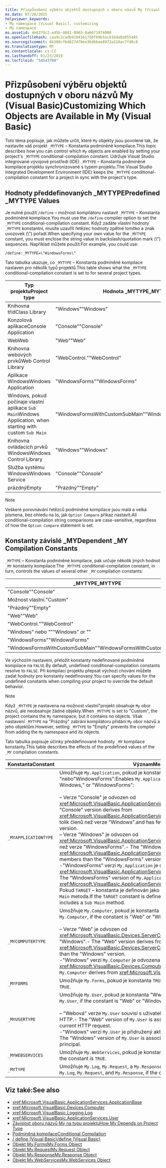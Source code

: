```yaml
---
title: Přizpůsobení výběru objektů dostupných v oboru názvů My (Visual Basic)
ms.date: 07/20/2015
helpviewer_keywords:
- My namespace [Visual Basic], customizing
- My namespace
ms.assetid: 4e8279c2-ed5b-4681-8903-8a6671874000
ms.openlocfilehash: caa9c2cadb9194161756f89b5acb16da0a955485
ms.sourcegitcommit: 6b308cf6d627d78ee36dbbae8972a310ac7fd6c8
ms.translationtype: MT
ms.contentlocale: cs-CZ
ms.lasthandoff: 01/23/2019
ms.locfileid: "54543708"
---
```

# <a name="customizing-which-objects-are-available-in-my-visual-basic"></a><span data-ttu-id="7bf06-102">Přizpůsobení výběru objektů dostupných v oboru názvů My (Visual Basic)</span><span class="sxs-lookup"><span data-stu-id="7bf06-102">Customizing Which Objects are Available in My (Visual Basic)</span></span>
<span data-ttu-id="7bf06-103">Toto téma popisuje, jak můžete určit, které `My` objekty jsou povolené tak, že nastavíte váš projekt `_MYTYPE` – Konstanta podmíněné kompilace.</span><span class="sxs-lookup"><span data-stu-id="7bf06-103">This topic describes how you can control which `My` objects are enabled by setting your project's `_MYTYPE` conditional-compilation constant.</span></span> <span data-ttu-id="7bf06-104">Udržuje Visual Studio integrované vývojové prostředí (IDE) `_MYTYPE` – Konstanta podmíněné kompilace projektu synchronizované s typem projektu.</span><span class="sxs-lookup"><span data-stu-id="7bf06-104">The Visual Studio Integrated Development Environment (IDE) keeps the `_MYTYPE` conditional-compilation constant for a project in sync with the project's type.</span></span>  
  
## <a name="predefined-mytype-values"></a><span data-ttu-id="7bf06-105">Hodnoty předdefinovaných _MYTYPE</span><span class="sxs-lookup"><span data-stu-id="7bf06-105">Predefined _MYTYPE Values</span></span>  
 <span data-ttu-id="7bf06-106">Je nutné použít `/define` – možnost kompilátoru nastavit `_MYTYPE` – Konstanta podmíněné kompilace.</span><span class="sxs-lookup"><span data-stu-id="7bf06-106">You must use the `/define` compiler option to set the `_MYTYPE` conditional-compilation constant.</span></span> <span data-ttu-id="7bf06-107">Když zadáte vlastní hodnoty `_MYTYPE` konstantní, musíte uzavřít řetězec hodnoty zpětné lomítko a znak uvozovek (\\") pořadí.</span><span class="sxs-lookup"><span data-stu-id="7bf06-107">When specifying your own value for the `_MYTYPE` constant, you must enclose the string value in backslash/quotation mark (\\") sequences.</span></span> <span data-ttu-id="7bf06-108">Například můžete použít:</span><span class="sxs-lookup"><span data-stu-id="7bf06-108">For example, you could use:</span></span>  
  
```  
/define:_MYTYPE=\"WindowsForms\"  
```  
  
 <span data-ttu-id="7bf06-109">Tato tabulka ukazuje, co `_MYTYPE` – Konstanta podmíněné kompilace nastaven pro několik typů projektů.</span><span class="sxs-lookup"><span data-stu-id="7bf06-109">This table shows what the `_MYTYPE` conditional-compilation constant is set to for several project types.</span></span>  
  
|<span data-ttu-id="7bf06-110">Typ projektu</span><span class="sxs-lookup"><span data-stu-id="7bf06-110">Project type</span></span>|<span data-ttu-id="7bf06-111">Hodnota _MYTYPE</span><span class="sxs-lookup"><span data-stu-id="7bf06-111">_MYTYPE value</span></span>|  
|------------------|--------------------|  
|<span data-ttu-id="7bf06-112">Knihovna tříd</span><span class="sxs-lookup"><span data-stu-id="7bf06-112">Class Library</span></span>|<span data-ttu-id="7bf06-113">"Windows"</span><span class="sxs-lookup"><span data-stu-id="7bf06-113">"Windows"</span></span>|  
|<span data-ttu-id="7bf06-114">Konzolová aplikace</span><span class="sxs-lookup"><span data-stu-id="7bf06-114">Console Application</span></span>|<span data-ttu-id="7bf06-115">"Console"</span><span class="sxs-lookup"><span data-stu-id="7bf06-115">"Console"</span></span>|  
|<span data-ttu-id="7bf06-116">Web</span><span class="sxs-lookup"><span data-stu-id="7bf06-116">Web</span></span>|<span data-ttu-id="7bf06-117">"Web"</span><span class="sxs-lookup"><span data-stu-id="7bf06-117">"Web"</span></span>|  
|<span data-ttu-id="7bf06-118">Knihovna webových prvků</span><span class="sxs-lookup"><span data-stu-id="7bf06-118">Web Control Library</span></span>|<span data-ttu-id="7bf06-119">"WebControl."</span><span class="sxs-lookup"><span data-stu-id="7bf06-119">"WebControl"</span></span>|  
|<span data-ttu-id="7bf06-120">Aplikace Windows</span><span class="sxs-lookup"><span data-stu-id="7bf06-120">Windows Application</span></span>|<span data-ttu-id="7bf06-121">"WindowsForms"</span><span class="sxs-lookup"><span data-stu-id="7bf06-121">"WindowsForms"</span></span>|  
|<span data-ttu-id="7bf06-122">Windows, pokud počínaje vlastní aplikace `Sub Main`</span><span class="sxs-lookup"><span data-stu-id="7bf06-122">Windows Application, when starting with custom `Sub Main`</span></span>|<span data-ttu-id="7bf06-123">"WindowsFormsWithCustomSubMain"</span><span class="sxs-lookup"><span data-stu-id="7bf06-123">"WindowsFormsWithCustomSubMain"</span></span>|  
|<span data-ttu-id="7bf06-124">Knihovna ovládacích prvků Windows</span><span class="sxs-lookup"><span data-stu-id="7bf06-124">Windows Control Library</span></span>|<span data-ttu-id="7bf06-125">"Windows"</span><span class="sxs-lookup"><span data-stu-id="7bf06-125">"Windows"</span></span>|  
|<span data-ttu-id="7bf06-126">Služba systému Windows</span><span class="sxs-lookup"><span data-stu-id="7bf06-126">Windows Service</span></span>|<span data-ttu-id="7bf06-127">"Console"</span><span class="sxs-lookup"><span data-stu-id="7bf06-127">"Console"</span></span>|  
|<span data-ttu-id="7bf06-128">prázdný</span><span class="sxs-lookup"><span data-stu-id="7bf06-128">Empty</span></span>|<span data-ttu-id="7bf06-129">"Prázdný"</span><span class="sxs-lookup"><span data-stu-id="7bf06-129">"Empty"</span></span>|  
  
> [!NOTE]
>  <span data-ttu-id="7bf06-130">Veškeré porovnávání řetězců podmíněné kompilace jsou malá a velká písmena, bez ohledu na to, jak `Option Compare` příkaz nastavit.</span><span class="sxs-lookup"><span data-stu-id="7bf06-130">All conditional-compilation string comparisons are case-sensitive, regardless of how the `Option Compare` statement is set.</span></span>  
  
## <a name="dependent-my-compilation-constants"></a><span data-ttu-id="7bf06-131">Konstanty závislé _MY</span><span class="sxs-lookup"><span data-stu-id="7bf06-131">Dependent _MY Compilation Constants</span></span>  
 <span data-ttu-id="7bf06-132">`_MYTYPE` – Konstanta podmíněné kompilace, pak určuje několik jiných hodnot `_MY` konstanty kompilace:</span><span class="sxs-lookup"><span data-stu-id="7bf06-132">The `_MYTYPE` conditional-compilation constant, in turn, controls the values of several other `_MY` compilation constants:</span></span>  
  
|<span data-ttu-id="7bf06-133">_MYTYPE</span><span class="sxs-lookup"><span data-stu-id="7bf06-133">_MYTYPE</span></span>|<span data-ttu-id="7bf06-134">_MYAPPLICATIONTYPE</span><span class="sxs-lookup"><span data-stu-id="7bf06-134">_MYAPPLICATIONTYPE</span></span>|<span data-ttu-id="7bf06-135">_MYCOMPUTERTYPE</span><span class="sxs-lookup"><span data-stu-id="7bf06-135">_MYCOMPUTERTYPE</span></span>|<span data-ttu-id="7bf06-136">_MYFORMS</span><span class="sxs-lookup"><span data-stu-id="7bf06-136">_MYFORMS</span></span>|<span data-ttu-id="7bf06-137">_MYUSERTYPE</span><span class="sxs-lookup"><span data-stu-id="7bf06-137">_MYUSERTYPE</span></span>|<span data-ttu-id="7bf06-138">_MYWEBSERVICES</span><span class="sxs-lookup"><span data-stu-id="7bf06-138">_MYWEBSERVICES</span></span>|  
|--------------|-------------------------|----------------------|---------------|------------------|---------------------|  
|<span data-ttu-id="7bf06-139">"Console"</span><span class="sxs-lookup"><span data-stu-id="7bf06-139">"Console"</span></span>|<span data-ttu-id="7bf06-140">"Console"</span><span class="sxs-lookup"><span data-stu-id="7bf06-140">"Console"</span></span>|<span data-ttu-id="7bf06-141">"Windows"</span><span class="sxs-lookup"><span data-stu-id="7bf06-141">"Windows"</span></span>|<span data-ttu-id="7bf06-142">Nedefinováno</span><span class="sxs-lookup"><span data-stu-id="7bf06-142">Undefined</span></span>|<span data-ttu-id="7bf06-143">"Windows"</span><span class="sxs-lookup"><span data-stu-id="7bf06-143">"Windows"</span></span>|<span data-ttu-id="7bf06-144">HODNOTA TRUE</span><span class="sxs-lookup"><span data-stu-id="7bf06-144">TRUE</span></span>|  
|<span data-ttu-id="7bf06-145">Možnost vlastní.</span><span class="sxs-lookup"><span data-stu-id="7bf06-145">"Custom"</span></span>|<span data-ttu-id="7bf06-146">Nedefinováno</span><span class="sxs-lookup"><span data-stu-id="7bf06-146">Undefined</span></span>|<span data-ttu-id="7bf06-147">Nedefinováno</span><span class="sxs-lookup"><span data-stu-id="7bf06-147">Undefined</span></span>|<span data-ttu-id="7bf06-148">Nedefinováno</span><span class="sxs-lookup"><span data-stu-id="7bf06-148">Undefined</span></span>|<span data-ttu-id="7bf06-149">Nedefinováno</span><span class="sxs-lookup"><span data-stu-id="7bf06-149">Undefined</span></span>|<span data-ttu-id="7bf06-150">Nedefinováno</span><span class="sxs-lookup"><span data-stu-id="7bf06-150">Undefined</span></span>|  
|<span data-ttu-id="7bf06-151">"Prázdný"</span><span class="sxs-lookup"><span data-stu-id="7bf06-151">"Empty"</span></span>|<span data-ttu-id="7bf06-152">Nedefinováno</span><span class="sxs-lookup"><span data-stu-id="7bf06-152">Undefined</span></span>|<span data-ttu-id="7bf06-153">Nedefinováno</span><span class="sxs-lookup"><span data-stu-id="7bf06-153">Undefined</span></span>|<span data-ttu-id="7bf06-154">Nedefinováno</span><span class="sxs-lookup"><span data-stu-id="7bf06-154">Undefined</span></span>|<span data-ttu-id="7bf06-155">Nedefinováno</span><span class="sxs-lookup"><span data-stu-id="7bf06-155">Undefined</span></span>|<span data-ttu-id="7bf06-156">Nedefinováno</span><span class="sxs-lookup"><span data-stu-id="7bf06-156">Undefined</span></span>|  
|<span data-ttu-id="7bf06-157">"Web"</span><span class="sxs-lookup"><span data-stu-id="7bf06-157">"Web"</span></span>|<span data-ttu-id="7bf06-158">Nedefinováno</span><span class="sxs-lookup"><span data-stu-id="7bf06-158">Undefined</span></span>|<span data-ttu-id="7bf06-159">"Web"</span><span class="sxs-lookup"><span data-stu-id="7bf06-159">"Web"</span></span>|<span data-ttu-id="7bf06-160">FALSE</span><span class="sxs-lookup"><span data-stu-id="7bf06-160">FALSE</span></span>|<span data-ttu-id="7bf06-161">"Web"</span><span class="sxs-lookup"><span data-stu-id="7bf06-161">"Web"</span></span>|<span data-ttu-id="7bf06-162">FALSE</span><span class="sxs-lookup"><span data-stu-id="7bf06-162">FALSE</span></span>|  
|<span data-ttu-id="7bf06-163">"WebControl."</span><span class="sxs-lookup"><span data-stu-id="7bf06-163">"WebControl"</span></span>|<span data-ttu-id="7bf06-164">Nedefinováno</span><span class="sxs-lookup"><span data-stu-id="7bf06-164">Undefined</span></span>|<span data-ttu-id="7bf06-165">"Web"</span><span class="sxs-lookup"><span data-stu-id="7bf06-165">"Web"</span></span>|<span data-ttu-id="7bf06-166">FALSE</span><span class="sxs-lookup"><span data-stu-id="7bf06-166">FALSE</span></span>|<span data-ttu-id="7bf06-167">"Web"</span><span class="sxs-lookup"><span data-stu-id="7bf06-167">"Web"</span></span>|<span data-ttu-id="7bf06-168">HODNOTA TRUE</span><span class="sxs-lookup"><span data-stu-id="7bf06-168">TRUE</span></span>|  
|<span data-ttu-id="7bf06-169">"Windows" nebo ""</span><span class="sxs-lookup"><span data-stu-id="7bf06-169">"Windows" or ""</span></span>|<span data-ttu-id="7bf06-170">"Windows"</span><span class="sxs-lookup"><span data-stu-id="7bf06-170">"Windows"</span></span>|<span data-ttu-id="7bf06-171">"Windows"</span><span class="sxs-lookup"><span data-stu-id="7bf06-171">"Windows"</span></span>|<span data-ttu-id="7bf06-172">Nedefinováno</span><span class="sxs-lookup"><span data-stu-id="7bf06-172">Undefined</span></span>|<span data-ttu-id="7bf06-173">"Windows"</span><span class="sxs-lookup"><span data-stu-id="7bf06-173">"Windows"</span></span>|<span data-ttu-id="7bf06-174">HODNOTA TRUE</span><span class="sxs-lookup"><span data-stu-id="7bf06-174">TRUE</span></span>|  
|<span data-ttu-id="7bf06-175">"WindowsForms"</span><span class="sxs-lookup"><span data-stu-id="7bf06-175">"WindowsForms"</span></span>|<span data-ttu-id="7bf06-176">"WindowsForms"</span><span class="sxs-lookup"><span data-stu-id="7bf06-176">"WindowsForms"</span></span>|<span data-ttu-id="7bf06-177">"Windows"</span><span class="sxs-lookup"><span data-stu-id="7bf06-177">"Windows"</span></span>|<span data-ttu-id="7bf06-178">HODNOTA TRUE</span><span class="sxs-lookup"><span data-stu-id="7bf06-178">TRUE</span></span>|<span data-ttu-id="7bf06-179">"Windows"</span><span class="sxs-lookup"><span data-stu-id="7bf06-179">"Windows"</span></span>|<span data-ttu-id="7bf06-180">HODNOTA TRUE</span><span class="sxs-lookup"><span data-stu-id="7bf06-180">TRUE</span></span>|  
|<span data-ttu-id="7bf06-181">"WindowsFormsWithCustomSubMain"</span><span class="sxs-lookup"><span data-stu-id="7bf06-181">"WindowsFormsWithCustomSubMain"</span></span>|<span data-ttu-id="7bf06-182">"Console"</span><span class="sxs-lookup"><span data-stu-id="7bf06-182">"Console"</span></span>|<span data-ttu-id="7bf06-183">"Windows"</span><span class="sxs-lookup"><span data-stu-id="7bf06-183">"Windows"</span></span>|<span data-ttu-id="7bf06-184">HODNOTA TRUE</span><span class="sxs-lookup"><span data-stu-id="7bf06-184">TRUE</span></span>|<span data-ttu-id="7bf06-185">"Windows"</span><span class="sxs-lookup"><span data-stu-id="7bf06-185">"Windows"</span></span>|<span data-ttu-id="7bf06-186">HODNOTA TRUE</span><span class="sxs-lookup"><span data-stu-id="7bf06-186">TRUE</span></span>|  
  
 <span data-ttu-id="7bf06-187">Ve výchozím nastavení, přeložit konstanty nedefinované podmíněné kompilace na `FALSE`.</span><span class="sxs-lookup"><span data-stu-id="7bf06-187">By default, undefined conditional-compilation constants resolve to `FALSE`.</span></span> <span data-ttu-id="7bf06-188">Při kompilaci projektu přepsat výchozí chování můžete zadat hodnoty pro konstanty nedefinovaný.</span><span class="sxs-lookup"><span data-stu-id="7bf06-188">You can specify values for the undefined constants when compiling your project to override the default behavior.</span></span>  
  
> [!NOTE]
>  <span data-ttu-id="7bf06-189">Když `_MYTYPE` je nastavena na možnost vlastní"projekt obsahuje `My` obor názvů, ale neobsahuje žádné objekty.</span><span class="sxs-lookup"><span data-stu-id="7bf06-189">When `_MYTYPE` is set to "Custom", the project contains the `My` namespace, but it contains no objects.</span></span> <span data-ttu-id="7bf06-190">Však nastavení `_MYTYPE` na "Prázdný" zabrání kompilátoru přidání `My` obor názvů a jeho objektům.</span><span class="sxs-lookup"><span data-stu-id="7bf06-190">However, setting `_MYTYPE` to "Empty" prevents the compiler from adding the `My` namespace and its objects.</span></span>  
  
 <span data-ttu-id="7bf06-191">Tato tabulka popisuje účinky předdefinované hodnoty `_MY` kompilace konstanty.</span><span class="sxs-lookup"><span data-stu-id="7bf06-191">This table describes the effects of the predefined values of the `_MY` compilation constants.</span></span>  
  
|<span data-ttu-id="7bf06-192">Konstanta</span><span class="sxs-lookup"><span data-stu-id="7bf06-192">Constant</span></span>|<span data-ttu-id="7bf06-193">Význam</span><span class="sxs-lookup"><span data-stu-id="7bf06-193">Meaning</span></span>|  
|--------------|-------------|  
|`_MYAPPLICATIONTYPE`|<span data-ttu-id="7bf06-194">Umožňuje `My.Application`, pokud je konstanta "Console" Windows, "nebo"WindowsForms":</span><span class="sxs-lookup"><span data-stu-id="7bf06-194">Enables `My.Application`, if the constant is "Console," Windows," or "WindowsForms":</span></span><br /><br /> <span data-ttu-id="7bf06-195">– Verze "Console" je odvozen od <xref:Microsoft.VisualBasic.ApplicationServices.ConsoleApplicationBase>.</span><span class="sxs-lookup"><span data-stu-id="7bf06-195">-   The "Console" version derives from <xref:Microsoft.VisualBasic.ApplicationServices.ConsoleApplicationBase>.</span></span> <span data-ttu-id="7bf06-196">a nemá tolik členů než verze "Windows".</span><span class="sxs-lookup"><span data-stu-id="7bf06-196">and has fewer members than the "Windows" version.</span></span><br /><span data-ttu-id="7bf06-197">– Verze "Windows" je odvozen od <xref:Microsoft.VisualBasic.ApplicationServices.ApplicationBase>a má méně členů než verze "WindowsForms".</span><span class="sxs-lookup"><span data-stu-id="7bf06-197">-   The "Windows" version derives from <xref:Microsoft.VisualBasic.ApplicationServices.ApplicationBase>.and has fewer members than the "WindowsForms" version.</span></span><br /><span data-ttu-id="7bf06-198">-"WindowsForms" verzi `My.Application` je odvozena z <xref:Microsoft.VisualBasic.ApplicationServices.WindowsFormsApplicationBase>.</span><span class="sxs-lookup"><span data-stu-id="7bf06-198">-   The "WindowsForms" version of `My.Application` derives from <xref:Microsoft.VisualBasic.ApplicationServices.WindowsFormsApplicationBase>.</span></span> <span data-ttu-id="7bf06-199">Pokud `TARGET` – konstanta je definován jako "winexe" pak obsahuje třídy `Sub Main` metoda.</span><span class="sxs-lookup"><span data-stu-id="7bf06-199">If the `TARGET` constant is defined to be "winexe", then the class includes a `Sub Main` method.</span></span>|  
|`_MYCOMPUTERTYPE`|<span data-ttu-id="7bf06-200">Umožňuje `My.Computer`, pokud je konstanta "Www" nebo "Windows":</span><span class="sxs-lookup"><span data-stu-id="7bf06-200">Enables `My.Computer`, if the constant is "Web" or "Windows":</span></span><br /><br /> <span data-ttu-id="7bf06-201">– Verze "Web" je odvozen od <xref:Microsoft.VisualBasic.Devices.ServerComputer>, a má méně členů než verze "Windows".</span><span class="sxs-lookup"><span data-stu-id="7bf06-201">-   The "Web" version derives from <xref:Microsoft.VisualBasic.Devices.ServerComputer>, and has fewer members than the "Windows" version.</span></span><br /><span data-ttu-id="7bf06-202">-"Windows" verzi `My.Computer` je odvozena z <xref:Microsoft.VisualBasic.Devices.Computer>.</span><span class="sxs-lookup"><span data-stu-id="7bf06-202">-   The "Windows" version of `My.Computer` derives from <xref:Microsoft.VisualBasic.Devices.Computer>.</span></span>|  
|`_MYFORMS`|<span data-ttu-id="7bf06-203">Umožňuje `My.Forms`, pokud je konstanta `TRUE`.</span><span class="sxs-lookup"><span data-stu-id="7bf06-203">Enables `My.Forms`, if the constant is `TRUE`.</span></span>|  
|`_MYUSERTYPE`|<span data-ttu-id="7bf06-204">Umožňuje `My.User`, pokud je konstanta "Www" nebo "Windows":</span><span class="sxs-lookup"><span data-stu-id="7bf06-204">Enables `My.User`, if the constant is "Web" or "Windows":</span></span><br /><br /> <span data-ttu-id="7bf06-205">– "Webová" verze `My.User` souvisí s uživatelskou identitu pro aktuální žádost HTTP.</span><span class="sxs-lookup"><span data-stu-id="7bf06-205">-   The "Web" version of `My.User` is associated with the user identity of the current HTTP request.</span></span><br /><span data-ttu-id="7bf06-206">-"Windows" verzi `My.User` je přidružený aktuální objekt zabezpečení vlákna.</span><span class="sxs-lookup"><span data-stu-id="7bf06-206">-   The "Windows" version of `My.User` is associated with the thread's current principal.</span></span>|  
|`_MYWEBSERVICES`|<span data-ttu-id="7bf06-207">Umožňuje `My.WebServices`, pokud je konstanta `TRUE`.</span><span class="sxs-lookup"><span data-stu-id="7bf06-207">Enables `My.WebServices`, if the constant is `TRUE`.</span></span>|  
|`_MYTYPE`|<span data-ttu-id="7bf06-208">Umožňuje `My.Log`, `My.Request`, a `My.Response`, pokud je konstanta "Web".</span><span class="sxs-lookup"><span data-stu-id="7bf06-208">Enables `My.Log`, `My.Request`, and `My.Response`, if the constant is "Web".</span></span>|  
  
## <a name="see-also"></a><span data-ttu-id="7bf06-209">Viz také:</span><span class="sxs-lookup"><span data-stu-id="7bf06-209">See also</span></span>
- <xref:Microsoft.VisualBasic.ApplicationServices.ApplicationBase>
- <xref:Microsoft.VisualBasic.Devices.Computer>
- <xref:Microsoft.VisualBasic.Logging.Log>
- <xref:Microsoft.VisualBasic.ApplicationServices.User>
- [<span data-ttu-id="7bf06-210">Závislost oboru názvů My na typu projektu</span><span class="sxs-lookup"><span data-stu-id="7bf06-210">How My Depends on Project Type</span></span>](../../../visual-basic/developing-apps/development-with-my/how-my-depends-on-project-type.md)
- [<span data-ttu-id="7bf06-211">Podmíněná kompilace</span><span class="sxs-lookup"><span data-stu-id="7bf06-211">Conditional Compilation</span></span>](../../../visual-basic/programming-guide/program-structure/conditional-compilation.md)
- [<span data-ttu-id="7bf06-212">/ define (Visual Basic)</span><span class="sxs-lookup"><span data-stu-id="7bf06-212">/define (Visual Basic)</span></span>](../../../visual-basic/reference/command-line-compiler/define.md)
- [<span data-ttu-id="7bf06-213">Objekt My.Forms</span><span class="sxs-lookup"><span data-stu-id="7bf06-213">My.Forms Object</span></span>](../../../visual-basic/language-reference/objects/my-forms-object.md)
- [<span data-ttu-id="7bf06-214">Objekt My.Request</span><span class="sxs-lookup"><span data-stu-id="7bf06-214">My.Request Object</span></span>](../../../visual-basic/language-reference/objects/my-request-object.md)
- [<span data-ttu-id="7bf06-215">Objekt My.Response</span><span class="sxs-lookup"><span data-stu-id="7bf06-215">My.Response Object</span></span>](../../../visual-basic/language-reference/objects/my-response-object.md)
- [<span data-ttu-id="7bf06-216">Objekt My.WebServices</span><span class="sxs-lookup"><span data-stu-id="7bf06-216">My.WebServices Object</span></span>](../../../visual-basic/language-reference/objects/my-webservices-object.md)
